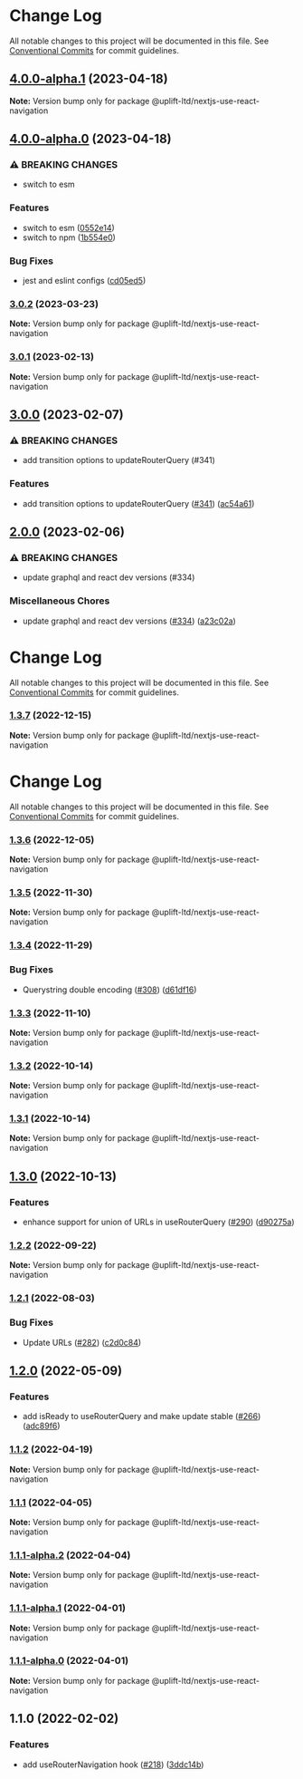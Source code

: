 # Change Log

All notable changes to this project will be documented in this file.
See [Conventional Commits](https://conventionalcommits.org) for commit guidelines.

## [4.0.0-alpha.1](https://github.com/uplift-ltd/nexus/compare/@uplift-ltd/nextjs-use-react-navigation@4.0.0-alpha.0...@uplift-ltd/nextjs-use-react-navigation@4.0.0-alpha.1) (2023-04-18)

**Note:** Version bump only for package @uplift-ltd/nextjs-use-react-navigation





## [4.0.0-alpha.0](https://github.com/uplift-ltd/nexus/compare/@uplift-ltd/nextjs-use-react-navigation@3.0.2...@uplift-ltd/nextjs-use-react-navigation@4.0.0-alpha.0) (2023-04-18)


### ⚠ BREAKING CHANGES

* switch to esm

### Features

* switch to esm ([0552e14](https://github.com/uplift-ltd/nexus/commit/0552e1405f9a92d7cf080b472d2bc01af645ebcd))
* switch to npm ([1b554e0](https://github.com/uplift-ltd/nexus/commit/1b554e0463cf4575d6d68824507bafa8e4d6f7c5))


### Bug Fixes

* jest and eslint configs ([cd05ed5](https://github.com/uplift-ltd/nexus/commit/cd05ed5cdb8337ef081ecc8ef22a103a42c93eb8))



### [3.0.2](https://github.com/uplift-ltd/nexus/compare/@uplift-ltd/nextjs-use-react-navigation@3.0.1...@uplift-ltd/nextjs-use-react-navigation@3.0.2) (2023-03-23)

**Note:** Version bump only for package @uplift-ltd/nextjs-use-react-navigation





### [3.0.1](https://github.com/uplift-ltd/nexus/compare/@uplift-ltd/nextjs-use-react-navigation@3.0.0...@uplift-ltd/nextjs-use-react-navigation@3.0.1) (2023-02-13)

**Note:** Version bump only for package @uplift-ltd/nextjs-use-react-navigation





## [3.0.0](https://github.com/uplift-ltd/nexus/compare/@uplift-ltd/nextjs-use-react-navigation@2.0.0...@uplift-ltd/nextjs-use-react-navigation@3.0.0) (2023-02-07)


### ⚠ BREAKING CHANGES

* add transition options to updateRouterQuery (#341)

### Features

* add transition options to updateRouterQuery ([#341](https://github.com/uplift-ltd/nexus/issues/341)) ([ac54a61](https://github.com/uplift-ltd/nexus/commit/ac54a615d94a94f26f1c947a15c18b186282bb85))



## [2.0.0](https://github.com/uplift-ltd/nexus/compare/@uplift-ltd/nextjs-use-react-navigation@1.3.7...@uplift-ltd/nextjs-use-react-navigation@2.0.0) (2023-02-06)


### ⚠ BREAKING CHANGES

* update graphql and react dev versions (#334)

### Miscellaneous Chores

* update graphql and react dev versions ([#334](https://github.com/uplift-ltd/nexus/issues/334)) ([a23c02a](https://github.com/uplift-ltd/nexus/commit/a23c02a120dfde626c39c3dae392d36e874bd9cd))



# Change Log

All notable changes to this project will be documented in this file. See
[Conventional Commits](https://conventionalcommits.org) for commit guidelines.

### [1.3.7](https://github.com/uplift-ltd/nexus/compare/@uplift-ltd/nextjs-use-react-navigation@1.3.6...@uplift-ltd/nextjs-use-react-navigation@1.3.7) (2022-12-15)

**Note:** Version bump only for package @uplift-ltd/nextjs-use-react-navigation

# Change Log

All notable changes to this project will be documented in this file. See
[Conventional Commits](https://conventionalcommits.org) for commit guidelines.

### [1.3.6](https://github.com/uplift-ltd/nexus/compare/@uplift-ltd/nextjs-use-react-navigation@1.3.5...@uplift-ltd/nextjs-use-react-navigation@1.3.6) (2022-12-05)

**Note:** Version bump only for package @uplift-ltd/nextjs-use-react-navigation

### [1.3.5](https://github.com/uplift-ltd/nexus/compare/@uplift-ltd/nextjs-use-react-navigation@1.3.4...@uplift-ltd/nextjs-use-react-navigation@1.3.5) (2022-11-30)

**Note:** Version bump only for package @uplift-ltd/nextjs-use-react-navigation

### [1.3.4](https://github.com/uplift-ltd/nexus/compare/@uplift-ltd/nextjs-use-react-navigation@1.3.3...@uplift-ltd/nextjs-use-react-navigation@1.3.4) (2022-11-29)

### Bug Fixes

- Querystring double encoding ([#308](https://github.com/uplift-ltd/nexus/issues/308))
  ([d61df16](https://github.com/uplift-ltd/nexus/commit/d61df16649219d02b5fb792ea7ee9ebc9e1d948c))

### [1.3.3](https://github.com/uplift-ltd/nexus/compare/@uplift-ltd/nextjs-use-react-navigation@1.3.2...@uplift-ltd/nextjs-use-react-navigation@1.3.3) (2022-11-10)

**Note:** Version bump only for package @uplift-ltd/nextjs-use-react-navigation

### [1.3.2](https://github.com/uplift-ltd/nexus/compare/@uplift-ltd/nextjs-use-react-navigation@1.3.1...@uplift-ltd/nextjs-use-react-navigation@1.3.2) (2022-10-14)

**Note:** Version bump only for package @uplift-ltd/nextjs-use-react-navigation

### [1.3.1](https://github.com/uplift-ltd/nexus/compare/@uplift-ltd/nextjs-use-react-navigation@1.3.0...@uplift-ltd/nextjs-use-react-navigation@1.3.1) (2022-10-14)

**Note:** Version bump only for package @uplift-ltd/nextjs-use-react-navigation

## [1.3.0](https://github.com/uplift-ltd/nexus/compare/@uplift-ltd/nextjs-use-react-navigation@1.2.2...@uplift-ltd/nextjs-use-react-navigation@1.3.0) (2022-10-13)

### Features

- enhance support for union of URLs in useRouterQuery
  ([#290](https://github.com/uplift-ltd/nexus/issues/290))
  ([d90275a](https://github.com/uplift-ltd/nexus/commit/d90275a04177568c09a4ebe75854a92a7baff34c))

### [1.2.2](https://github.com/uplift-ltd/nexus/compare/@uplift-ltd/nextjs-use-react-navigation@1.2.1...@uplift-ltd/nextjs-use-react-navigation@1.2.2) (2022-09-22)

**Note:** Version bump only for package @uplift-ltd/nextjs-use-react-navigation

### [1.2.1](https://github.com/uplift-ltd/nexus/compare/@uplift-ltd/nextjs-use-react-navigation@1.2.0...@uplift-ltd/nextjs-use-react-navigation@1.2.1) (2022-08-03)

### Bug Fixes

- Update URLs ([#282](https://github.com/uplift-ltd/nexus/issues/282))
  ([c2d0c84](https://github.com/uplift-ltd/nexus/commit/c2d0c843c8eb18c4a9ae360ee2d840f5be388fac))

## [1.2.0](https://github.com/uplift-ltd/nexus/compare/@uplift-ltd/nextjs-use-react-navigation@1.1.2...@uplift-ltd/nextjs-use-react-navigation@1.2.0) (2022-05-09)

### Features

- add isReady to useRouterQuery and make update stable
  ([#266](https://github.com/uplift-ltd/nexus/issues/266))
  ([adc89f6](https://github.com/uplift-ltd/nexus/commit/adc89f64d11c6f5bb58a8abce703738d8c412acc))

### [1.1.2](https://github.com/uplift-ltd/nexus/compare/@uplift-ltd/nextjs-use-react-navigation@1.1.1...@uplift-ltd/nextjs-use-react-navigation@1.1.2) (2022-04-19)

**Note:** Version bump only for package @uplift-ltd/nextjs-use-react-navigation

### [1.1.1](https://github.com/uplift-ltd/nexus/compare/@uplift-ltd/nextjs-use-react-navigation@1.1.1-alpha.2...@uplift-ltd/nextjs-use-react-navigation@1.1.1) (2022-04-05)

**Note:** Version bump only for package @uplift-ltd/nextjs-use-react-navigation

### [1.1.1-alpha.2](https://github.com/uplift-ltd/nexus/compare/@uplift-ltd/nextjs-use-react-navigation@1.1.1-alpha.1...@uplift-ltd/nextjs-use-react-navigation@1.1.1-alpha.2) (2022-04-04)

**Note:** Version bump only for package @uplift-ltd/nextjs-use-react-navigation

### [1.1.1-alpha.1](https://github.com/uplift-ltd/nexus/compare/@uplift-ltd/nextjs-use-react-navigation@1.1.1-alpha.0...@uplift-ltd/nextjs-use-react-navigation@1.1.1-alpha.1) (2022-04-01)

**Note:** Version bump only for package @uplift-ltd/nextjs-use-react-navigation

### [1.1.1-alpha.0](https://github.com/uplift-ltd/nexus/compare/@uplift-ltd/nextjs-use-react-navigation@1.1.0...@uplift-ltd/nextjs-use-react-navigation@1.1.1-alpha.0) (2022-04-01)

**Note:** Version bump only for package @uplift-ltd/nextjs-use-react-navigation

## 1.1.0 (2022-02-02)

### Features

- add useRouterNavigation hook ([#218](https://github.com/uplift-ltd/nexus/issues/218))
  ([3ddc14b](https://github.com/uplift-ltd/nexus/commit/3ddc14b3431ebcfc64119892c3b451eb5d62c0d6))
